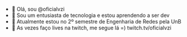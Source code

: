 - 👋 Olá, sou @oficialvzi
- 👀 Sou um entusiasta de tecnologia e estou aprendendo a ser dev
- 🌱 Atualmente estou no 2º semestre de Engenharia de Redes pela UnB
- 🎥 As vezes faço lives na twitch, me segue lá =) twitch.tv/oficialvzi
